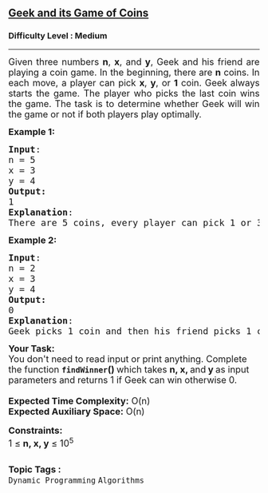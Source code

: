 <h2><a href="https://www.geeksforgeeks.org/problems/geek-and-its-game-of-coins4043/1?timeMachineDate=2024-05-29">Geek and its Game of Coins</a></h2><h3>Difficulty Level : Medium</h3><hr><div class="problems_problem_content__Xm_eO"><p style="text-align: justify;"><span style="font-size: 18px;">Given three numbers <strong>n</strong>, <strong>x</strong>, and <strong>y</strong>, Geek and his friend are playing a coin game. In the beginning, there are <strong>n</strong> coins. In each move, a player can pick <strong>x</strong>, <strong>y</strong>, or <strong>1</strong> coin. Geek always starts the game. The player who picks the last coin wins the game. The task is to determine whether Geek will win the game or not if both players play optimally.</span></p>
<p><span style="font-size: 18px;"><strong>Example 1:</strong></span></p>
<pre><span style="font-size: 18px;"><strong>Input</strong>: <br>n = 5<br>x = 3<br>y = 4
<strong>Output:</strong> <br>1</span>
<span style="font-size: 18px;"><strong>Explanation</strong>:<br>There are 5 coins, every player can pick 1 or 3 or 4 coins on his/her turn. Geek can win by picking 3 coins in first chance. Now 2 coins will be left so his friend will pick one coin and now Geek can win by picking the last coin.</span></pre>
<div><span style="font-size: 18px;"><strong>Example 2:</strong></span></div>
<pre><span style="font-size: 18px;"><strong>Input</strong>:<br>n = 2<br>x = 3<br>y = 4
<strong>Output:<br></strong>0</span>
<span style="font-size: 18px;"><strong>Explanation</strong>: <br>Geek picks 1 coin and then his friend picks 1 coin.</span></pre>
<div><span style="font-size: 18px;"><strong>Your Task:&nbsp;</strong><br>You don't need to read input or print anything. Complete the function <strong><code>findWinner</code>()&nbsp;</strong>which takes <strong>n</strong><strong>, x, </strong>and<strong> y </strong>as input parameters and returns 1 if Geek can win otherwise 0.<br><br><strong>Expected Time Complexity:</strong> O(n)<br><strong>Expected Auxiliary Space:</strong> O(n)</span></div>
<div>&nbsp;</div>
<div><span style="font-size: 18px;"><strong>Constraints:</strong><br>1 ≤ <strong>n, x, y</strong>&nbsp;≤ 10<sup>5</sup></span></div></div><br><p><span style=font-size:18px><strong>Topic Tags : </strong><br><code>Dynamic Programming</code>&nbsp;<code>Algorithms</code>&nbsp;